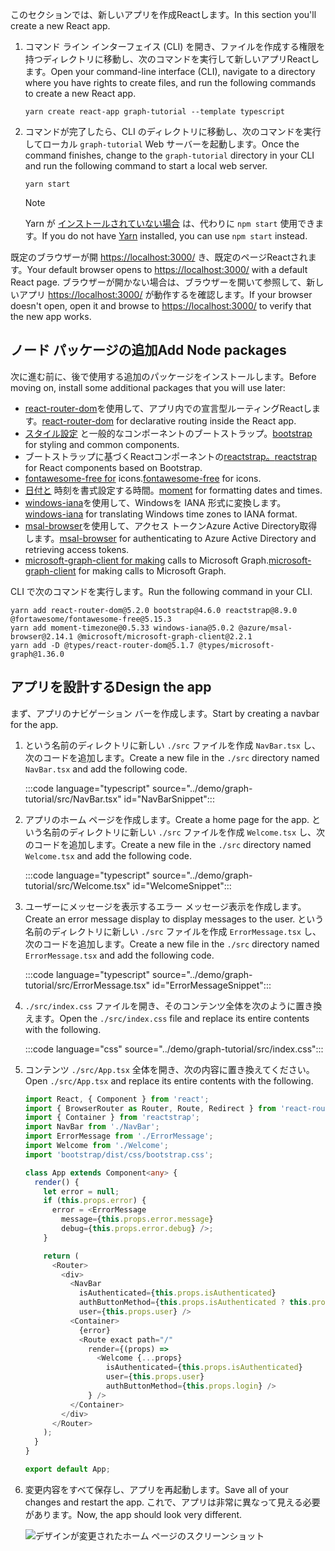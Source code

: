<!-- markdownlint-disable MD002 MD041 -->

<span data-ttu-id="9a21a-101">このセクションでは、新しいアプリを作成Reactします。</span><span class="sxs-lookup"><span data-stu-id="9a21a-101">In this section you'll create a new React app.</span></span>

1. <span data-ttu-id="9a21a-102">コマンド ライン インターフェイス (CLI) を開き、ファイルを作成する権限を持つディレクトリに移動し、次のコマンドを実行して新しいアプリReactします。</span><span class="sxs-lookup"><span data-stu-id="9a21a-102">Open your command-line interface (CLI), navigate to a directory where you have rights to create files, and run the following commands to create a new React app.</span></span>

    ```Shell
    yarn create react-app graph-tutorial --template typescript
    ```

1. <span data-ttu-id="9a21a-103">コマンドが完了したら、CLI のディレクトリに移動し、次のコマンドを実行してローカル `graph-tutorial` Web サーバーを起動します。</span><span class="sxs-lookup"><span data-stu-id="9a21a-103">Once the command finishes, change to the `graph-tutorial` directory in your CLI and run the following command to start a local web server.</span></span>

    ```Shell
    yarn start
    ```

    > [!NOTE]
    > <span data-ttu-id="9a21a-104">Yarn が [インストールされていない場合](https://yarnpkg.com/) は、代わりに `npm start` 使用できます。</span><span class="sxs-lookup"><span data-stu-id="9a21a-104">If you do not have [Yarn](https://yarnpkg.com/) installed, you can use `npm start` instead.</span></span>

<span data-ttu-id="9a21a-105">既定のブラウザーが開 [https://localhost:3000/](https://localhost:3000) き、既定のページReactされます。</span><span class="sxs-lookup"><span data-stu-id="9a21a-105">Your default browser opens to [https://localhost:3000/](https://localhost:3000) with a default React page.</span></span> <span data-ttu-id="9a21a-106">ブラウザーが開かない場合は、ブラウザーを開いて参照して、新しいアプリ [https://localhost:3000/](https://localhost:3000) が動作するを確認します。</span><span class="sxs-lookup"><span data-stu-id="9a21a-106">If your browser doesn't open, open it and browse to [https://localhost:3000/](https://localhost:3000) to verify that the new app works.</span></span>

## <a name="add-node-packages"></a><span data-ttu-id="9a21a-107">ノード パッケージの追加</span><span class="sxs-lookup"><span data-stu-id="9a21a-107">Add Node packages</span></span>

<span data-ttu-id="9a21a-108">次に進む前に、後で使用する追加のパッケージをインストールします。</span><span class="sxs-lookup"><span data-stu-id="9a21a-108">Before moving on, install some additional packages that you will use later:</span></span>

- <span data-ttu-id="9a21a-109">[react-router-dom](https://github.com/ReactTraining/react-router)を使用して、アプリ内での宣言型ルーティングReactします。</span><span class="sxs-lookup"><span data-stu-id="9a21a-109">[react-router-dom](https://github.com/ReactTraining/react-router) for declarative routing inside the React app.</span></span>
- <span data-ttu-id="9a21a-110">[スタイル設定](https://github.com/twbs/bootstrap) と一般的なコンポーネントのブートストラップ。</span><span class="sxs-lookup"><span data-stu-id="9a21a-110">[bootstrap](https://github.com/twbs/bootstrap) for styling and common components.</span></span>
- <span data-ttu-id="9a21a-111">ブートストラップに基づくReactコンポーネントの[reactstrap。](https://github.com/reactstrap/reactstrap)</span><span class="sxs-lookup"><span data-stu-id="9a21a-111">[reactstrap](https://github.com/reactstrap/reactstrap) for React components based on Bootstrap.</span></span>
- <span data-ttu-id="9a21a-112">[fontawesome-free for](https://github.com/FortAwesome/Font-Awesome) icons.</span><span class="sxs-lookup"><span data-stu-id="9a21a-112">[fontawesome-free](https://github.com/FortAwesome/Font-Awesome) for icons.</span></span>
- <span data-ttu-id="9a21a-113">[日付と](https://github.com/moment/moment) 時刻を書式設定する時間。</span><span class="sxs-lookup"><span data-stu-id="9a21a-113">[moment](https://github.com/moment/moment) for formatting dates and times.</span></span>
- <span data-ttu-id="9a21a-114">[windows-iana](https://github.com/rubenillodo/windows-iana)を使用して、Windowsを IANA 形式に変換します。</span><span class="sxs-lookup"><span data-stu-id="9a21a-114">[windows-iana](https://github.com/rubenillodo/windows-iana) for translating Windows time zones to IANA format.</span></span>
- <span data-ttu-id="9a21a-115">[msal-browser](https://github.com/AzureAD/microsoft-authentication-library-for-js/tree/dev/lib/msal-browser)を使用して、アクセス トークンAzure Active Directory取得します。</span><span class="sxs-lookup"><span data-stu-id="9a21a-115">[msal-browser](https://github.com/AzureAD/microsoft-authentication-library-for-js/tree/dev/lib/msal-browser) for authenticating to Azure Active Directory and retrieving access tokens.</span></span>
- <span data-ttu-id="9a21a-116">[microsoft-graph-client for making](https://github.com/microsoftgraph/msgraph-sdk-javascript) calls to Microsoft Graph.</span><span class="sxs-lookup"><span data-stu-id="9a21a-116">[microsoft-graph-client](https://github.com/microsoftgraph/msgraph-sdk-javascript) for making calls to Microsoft Graph.</span></span>

<span data-ttu-id="9a21a-117">CLI で次のコマンドを実行します。</span><span class="sxs-lookup"><span data-stu-id="9a21a-117">Run the following command in your CLI.</span></span>

```Shell
yarn add react-router-dom@5.2.0 bootstrap@4.6.0 reactstrap@8.9.0 @fortawesome/fontawesome-free@5.15.3
yarn add moment-timezone@0.5.33 windows-iana@5.0.2 @azure/msal-browser@2.14.1 @microsoft/microsoft-graph-client@2.2.1
yarn add -D @types/react-router-dom@5.1.7 @types/microsoft-graph@1.36.0
```

## <a name="design-the-app"></a><span data-ttu-id="9a21a-118">アプリを設計する</span><span class="sxs-lookup"><span data-stu-id="9a21a-118">Design the app</span></span>

<span data-ttu-id="9a21a-119">まず、アプリのナビゲーション バーを作成します。</span><span class="sxs-lookup"><span data-stu-id="9a21a-119">Start by creating a navbar for the app.</span></span>

1. <span data-ttu-id="9a21a-120">という名前のディレクトリに新しい `./src` ファイルを作成 `NavBar.tsx` し、次のコードを追加します。</span><span class="sxs-lookup"><span data-stu-id="9a21a-120">Create a new file in the `./src` directory named `NavBar.tsx` and add the following code.</span></span>

    :::code language="typescript" source="../demo/graph-tutorial/src/NavBar.tsx" id="NavBarSnippet":::

1. <span data-ttu-id="9a21a-121">アプリのホーム ページを作成します。</span><span class="sxs-lookup"><span data-stu-id="9a21a-121">Create a home page for the app.</span></span> <span data-ttu-id="9a21a-122">という名前のディレクトリに新しい `./src` ファイルを作成 `Welcome.tsx` し、次のコードを追加します。</span><span class="sxs-lookup"><span data-stu-id="9a21a-122">Create a new file in the `./src` directory named `Welcome.tsx` and add the following code.</span></span>

    :::code language="typescript" source="../demo/graph-tutorial/src/Welcome.tsx" id="WelcomeSnippet":::

1. <span data-ttu-id="9a21a-123">ユーザーにメッセージを表示するエラー メッセージ表示を作成します。</span><span class="sxs-lookup"><span data-stu-id="9a21a-123">Create an error message display to display messages to the user.</span></span> <span data-ttu-id="9a21a-124">という名前のディレクトリに新しい `./src` ファイルを作成 `ErrorMessage.tsx` し、次のコードを追加します。</span><span class="sxs-lookup"><span data-stu-id="9a21a-124">Create a new file in the `./src` directory named `ErrorMessage.tsx` and add the following code.</span></span>

    :::code language="typescript" source="../demo/graph-tutorial/src/ErrorMessage.tsx" id="ErrorMessageSnippet":::

1. <span data-ttu-id="9a21a-125">`./src/index.css` ファイルを開き、そのコンテンツ全体を次のように置き換えます。</span><span class="sxs-lookup"><span data-stu-id="9a21a-125">Open the `./src/index.css` file and replace its entire contents with the following.</span></span>

    :::code language="css" source="../demo/graph-tutorial/src/index.css":::

1. <span data-ttu-id="9a21a-126">コンテンツ `./src/App.tsx` 全体を開き、次の内容に置き換えてください。</span><span class="sxs-lookup"><span data-stu-id="9a21a-126">Open `./src/App.tsx` and replace its entire contents with the following.</span></span>

    ```typescript
    import React, { Component } from 'react';
    import { BrowserRouter as Router, Route, Redirect } from 'react-router-dom';
    import { Container } from 'reactstrap';
    import NavBar from './NavBar';
    import ErrorMessage from './ErrorMessage';
    import Welcome from './Welcome';
    import 'bootstrap/dist/css/bootstrap.css';

    class App extends Component<any> {
      render() {
        let error = null;
        if (this.props.error) {
          error = <ErrorMessage
            message={this.props.error.message}
            debug={this.props.error.debug} />;
        }

        return (
          <Router>
            <div>
              <NavBar
                isAuthenticated={this.props.isAuthenticated}
                authButtonMethod={this.props.isAuthenticated ? this.props.logout : this.props.login}
                user={this.props.user} />
              <Container>
                {error}
                <Route exact path="/"
                  render={(props) =>
                    <Welcome {...props}
                      isAuthenticated={this.props.isAuthenticated}
                      user={this.props.user}
                      authButtonMethod={this.props.login} />
                  } />
              </Container>
            </div>
          </Router>
        );
      }
    }

    export default App;
    ```

1. <span data-ttu-id="9a21a-127">変更内容をすべて保存し、アプリを再起動します。</span><span class="sxs-lookup"><span data-stu-id="9a21a-127">Save all of your changes and restart the app.</span></span> <span data-ttu-id="9a21a-128">これで、アプリは非常に異なって見える必要があります。</span><span class="sxs-lookup"><span data-stu-id="9a21a-128">Now, the app should look very different.</span></span>

    ![デザインが変更されたホーム ページのスクリーンショット](images/create-app-01.png)
